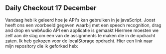 ## Daily Checkout 17 December
Vandaag heb ik geleerd hoe je API's kan gebruiken in je javaScript. Joost heeft ons een voorbeeld gegeven waarbij met een speech recognition, drag and drop en webAudio API een applicatie is gemaakt
Hiermee moesten we zelf aan de slag om een van de assignments te maken die in de opdracht zaten. Ik heb gekozen voor de localStorage opdracht. Hier een link naar mijn repository die ik geforked heb: